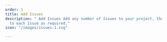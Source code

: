 ```yaml
---
order: 1
title: Add Issues
description: " Add Issues Add any number of Issues to your project, then add a description
  to each Issue as required."
icon: "/images/issues-1.svg"

---
```

